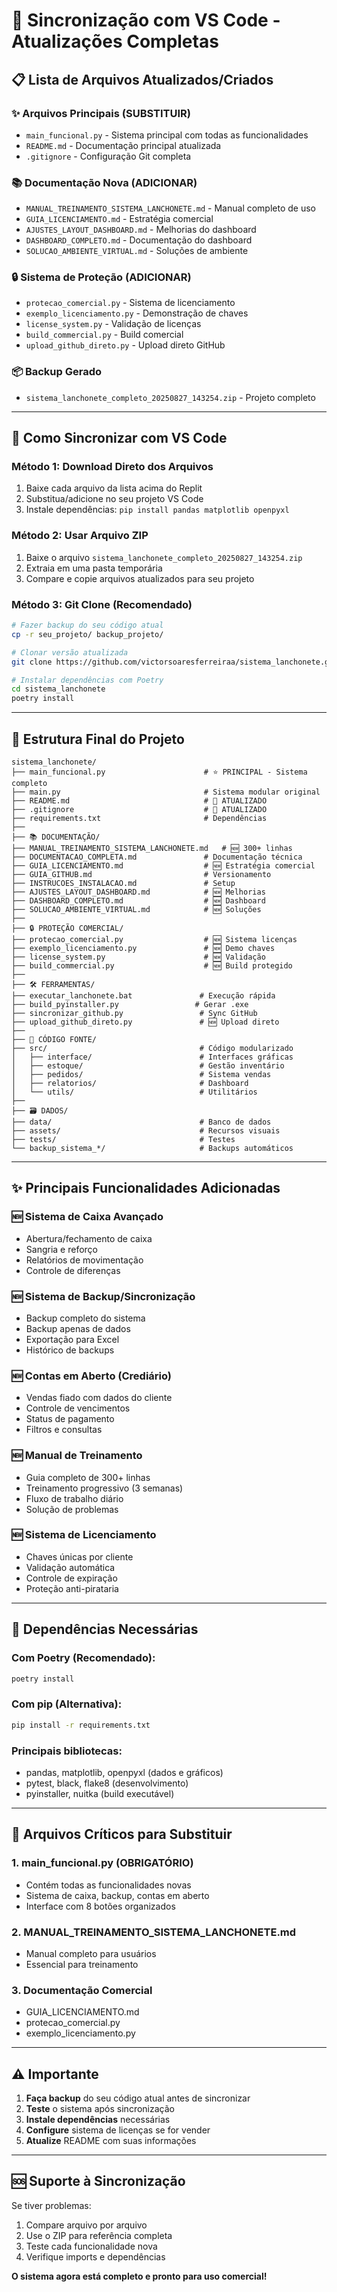 # 🔄 Sincronização com VS Code - Atualizações Completas

## 📋 Lista de Arquivos Atualizados/Criados

### ✨ Arquivos Principais (SUBSTITUIR)
- `main_funcional.py` - Sistema principal com todas as funcionalidades
- `README.md` - Documentação principal atualizada
- `.gitignore` - Configuração Git completa

### 📚 Documentação Nova (ADICIONAR)
- `MANUAL_TREINAMENTO_SISTEMA_LANCHONETE.md` - Manual completo de uso
- `GUIA_LICENCIAMENTO.md` - Estratégia comercial
- `AJUSTES_LAYOUT_DASHBOARD.md` - Melhorias do dashboard
- `DASHBOARD_COMPLETO.md` - Documentação do dashboard
- `SOLUCAO_AMBIENTE_VIRTUAL.md` - Soluções de ambiente

### 🔒 Sistema de Proteção (ADICIONAR)
- `protecao_comercial.py` - Sistema de licenciamento
- `exemplo_licenciamento.py` - Demonstração de chaves
- `license_system.py` - Validação de licenças
- `build_commercial.py` - Build comercial
- `upload_github_direto.py` - Upload direto GitHub

### 📦 Backup Gerado
- `sistema_lanchonete_completo_20250827_143254.zip` - Projeto completo

---

## 🚀 Como Sincronizar com VS Code

### Método 1: Download Direto dos Arquivos
1. Baixe cada arquivo da lista acima do Replit
2. Substitua/adicione no seu projeto VS Code
3. Instale dependências: `pip install pandas matplotlib openpyxl`

### Método 2: Usar Arquivo ZIP
1. Baixe o arquivo `sistema_lanchonete_completo_20250827_143254.zip`
2. Extraia em uma pasta temporária
3. Compare e copie arquivos atualizados para seu projeto

### Método 3: Git Clone (Recomendado)
```bash
# Fazer backup do seu código atual
cp -r seu_projeto/ backup_projeto/

# Clonar versão atualizada
git clone https://github.com/victorsoaresferreiraa/sistema_lanchonete.git

# Instalar dependências com Poetry
cd sistema_lanchonete
poetry install
```

---

## 📁 Estrutura Final do Projeto

```
sistema_lanchonete/
├── main_funcional.py                      # ⭐ PRINCIPAL - Sistema completo
├── main.py                                # Sistema modular original
├── README.md                              # 🔄 ATUALIZADO
├── .gitignore                             # 🔄 ATUALIZADO
├── requirements.txt                       # Dependências
├── 
├── 📚 DOCUMENTAÇÃO/
├── MANUAL_TREINAMENTO_SISTEMA_LANCHONETE.md   # 🆕 300+ linhas
├── DOCUMENTACAO_COMPLETA.md               # Documentação técnica
├── GUIA_LICENCIAMENTO.md                  # 🆕 Estratégia comercial
├── GUIA_GITHUB.md                         # Versionamento
├── INSTRUCOES_INSTALACAO.md               # Setup
├── AJUSTES_LAYOUT_DASHBOARD.md            # 🆕 Melhorias
├── DASHBOARD_COMPLETO.md                  # 🆕 Dashboard
├── SOLUCAO_AMBIENTE_VIRTUAL.md            # 🆕 Soluções
├── 
├── 🔒 PROTEÇÃO COMERCIAL/
├── protecao_comercial.py                  # 🆕 Sistema licenças
├── exemplo_licenciamento.py               # 🆕 Demo chaves
├── license_system.py                      # 🆕 Validação
├── build_commercial.py                    # 🆕 Build protegido
├── 
├── 🛠️ FERRAMENTAS/
├── executar_lanchonete.bat               # Execução rápida
├── build_pyinstaller.py                 # Gerar .exe
├── sincronizar_github.py                 # Sync GitHub
├── upload_github_direto.py               # 🆕 Upload direto
├── 
├── 📂 CÓDIGO FONTE/
├── src/                                  # Código modularizado
│   ├── interface/                        # Interfaces gráficas
│   ├── estoque/                          # Gestão inventário
│   ├── pedidos/                          # Sistema vendas
│   ├── relatorios/                       # Dashboard
│   └── utils/                            # Utilitários
├── 
├── 🗃️ DADOS/
├── data/                                 # Banco de dados
├── assets/                               # Recursos visuais
├── tests/                                # Testes
└── backup_sistema_*/                     # Backups automáticos
```

---

## ✨ Principais Funcionalidades Adicionadas

### 🆕 Sistema de Caixa Avançado
- Abertura/fechamento de caixa
- Sangria e reforço
- Relatórios de movimentação
- Controle de diferenças

### 🆕 Sistema de Backup/Sincronização  
- Backup completo do sistema
- Backup apenas de dados
- Exportação para Excel
- Histórico de backups

### 🆕 Contas em Aberto (Crediário)
- Vendas fiado com dados do cliente
- Controle de vencimentos
- Status de pagamento
- Filtros e consultas

### 🆕 Manual de Treinamento
- Guia completo de 300+ linhas
- Treinamento progressivo (3 semanas)
- Fluxo de trabalho diário
- Solução de problemas

### 🆕 Sistema de Licenciamento
- Chaves únicas por cliente
- Validação automática
- Controle de expiração
- Proteção anti-pirataria

---

## 🔧 Dependências Necessárias

### Com Poetry (Recomendado):
```bash
poetry install
```

### Com pip (Alternativa):
```bash
pip install -r requirements.txt
```

### Principais bibliotecas:
- pandas, matplotlib, openpyxl (dados e gráficos)
- pytest, black, flake8 (desenvolvimento)
- pyinstaller, nuitka (build executável)

---

## 📝 Arquivos Críticos para Substituir

### 1. main_funcional.py (OBRIGATÓRIO)
- Contém todas as funcionalidades novas
- Sistema de caixa, backup, contas em aberto
- Interface com 8 botões organizados

### 2. MANUAL_TREINAMENTO_SISTEMA_LANCHONETE.md
- Manual completo para usuários
- Essencial para treinamento

### 3. Documentação Comercial
- GUIA_LICENCIAMENTO.md
- protecao_comercial.py
- exemplo_licenciamento.py

---

## ⚠️ Importante

1. **Faça backup** do seu código atual antes de sincronizar
2. **Teste** o sistema após sincronização
3. **Instale dependências** necessárias
4. **Configure** sistema de licenças se for vender
5. **Atualize** README com suas informações

---

## 🆘 Suporte à Sincronização

Se tiver problemas:
1. Compare arquivo por arquivo
2. Use o ZIP para referência completa
3. Teste cada funcionalidade nova
4. Verifique imports e dependências

**O sistema agora está completo e pronto para uso comercial!**